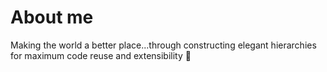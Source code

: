 # About me

Making the world a better place...through constructing elegant hierarchies for maximum code reuse and extensibility 🤡

